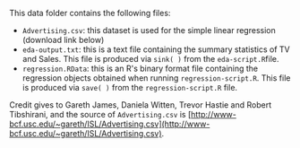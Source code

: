 This data folder contains the following files:

*   `Advertising.csv`: this dataset is used for the simple linear regression (download link below)
*   `eda-output.txt`: this is a text file containing the summary statistics of TV and Sales. This file is produced via `sink( )` from the `eda-script.R`file.
*   `regression.RData`: this is an R's binary format file containing the regression objects obtained when running `regression-script.R`. This file is produced via `save( )` from the `regression-script.R` file. 

Credit gives to Gareth James, Daniela Witten, Trevor Hastie and Robert Tibshirani, and the source of `Advertising.csv` is [http://www-bcf.usc.edu/~gareth/ISL/Advertising.csv](http://www-bcf.usc.edu/~gareth/ISL/Advertising.csv).
